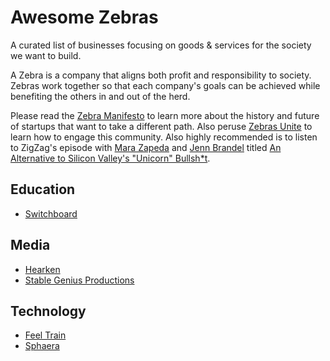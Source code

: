 # Awesome Zebras

A curated list of businesses focusing on goods &amp; services for the society we want to build.

A Zebra is a company that aligns both profit and responsibility to society.
Zebras work together so that each company's goals can be achieved while benefiting
the others in and out of the herd.

Please read the [Zebra Manifesto](https://medium.com/@sexandstartups/zebrasfix-c467e55f9d96) to learn more
about the history and future of startups that want to take a different path. Also peruse
[Zebras Unite](https://www.zebrasunite.com) to learn how to engage this community. Also highly recommended is
to listen to ZigZag's episode with [Mara Zapeda](https://twitter.com/marazepeda) and [Jenn Brandel](https://twitter.com/jenniferbrandel) titled
[An Alternative to Silicon Valley's "Unicorn" Bullsh*t](https://zigzagpod.com/2019/04/25/s4-ep02-an-alternative-to-silicon-valleys-unicorn-bullsht/).

## Education

* [Switchboard](https://switchboardhq.com/)

## Media

* [Hearken](https://www.wearehearken.com/)
* [Stable Genius Productions](https://www.stableg.com/)

## Technology

* [Feel Train](https://feeltrain.com/)
* [Sphaera](https://sphaera.world/)
